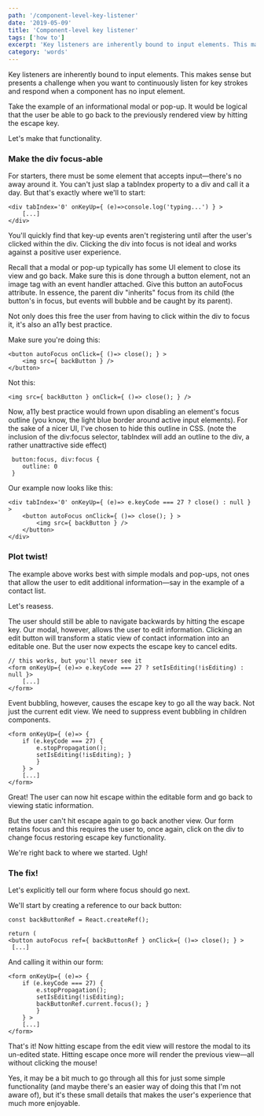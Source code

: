 ```yaml
---
path: '/component-level-key-listener'
date: '2019-05-09'
title: 'Component-level key listener'
tags: ['how to']
excerpt: 'Key listeners are inherently bound to input elements. This makes sense but presents a challenge when you want to continuously listen for key strokes and respond when a component has no input element. '
category: 'words'
---
```


Key listeners are inherently bound to input elements. This makes sense but presents a challenge when you want to continuously listen for key strokes and respond when a component has no input element.

Take the example of an informational modal or pop-up. It would be logical that the user be able to go back to the previously rendered view by hitting the escape key.

Let's make that functionality.

### Make the div focus-able

For starters, there must be some element that accepts input—there's no away around it. You can't just slap a tabIndex property to a div and call it a day. But that's exactly where we'll to start:

    <div tabIndex='0' onKeyUp={ (e)=>console.log('typing...') } >
    	[...]
    </div>

You'll quickly find that key-up events aren't registering until after the user's clicked within the div. Clicking the div into focus is not ideal and works against a positive user experience.

Recall that a modal or pop-up typically has some UI element to close its view and go back. Make sure this is done through a button element, not an image tag with an event handler attached. Give this button an autoFocus attribute. In essence, the parent div "inherits" focus from its child (the button's in focus, but events will bubble and be caught by its parent).

Not only does this free the user from having to click within the div to focus it, it's also an a11y best practice.

Make sure you're doing this:

    <button autoFocus onClick={ ()=> close(); } >
    	<img src={ backButton } />
    </button>

Not this:

    <img src={ backButton } onClick={ ()=> close(); } />

Now, a11y best practice would frown upon disabling an element's focus outline (you know, the light blue border around active input elements). For the sake of a nicer UI, I've chosen to hide this outline in CSS. (note the inclusion of the div:focus selector, tabIndex will add an outline to the div, a rather unattractive side effect)

     button:focus, div:focus {
    	outline: 0
     }

Our example now looks like this:

    <div tabIndex='0' onKeyUp={ (e)=> e.keyCode === 27 ? close() : null } >
    	<button autoFocus onClick={ ()=> close(); } >
    		<img src={ backButton } />
    	</button>
    </div>

### Plot twist!

The example above works best with simple modals and pop-ups, not ones that allow the user to edit additional information—say in the example of a contact list.

Let's reasess.

The user should still be able to navigate backwards by hitting the escape key. Our modal, however, allows the user to edit information. Clicking an edit button will transform a static view of contact information into an editable one. But the user now expects the escape key to cancel edits.

    // this works, but you'll never see it
    <form onKeyUp={ (e)=> e.keyCode === 27 ? setIsEditing(!isEditing) : null }>
    	[...]
    </form>

Event bubbling, however, causes the escape key to go all the way back. Not just the current edit view. We need to suppress event bubbling in children components.

    <form onKeyUp={ (e)=> {
    	if (e.keyCode === 27) {
    		e.stopPropagation();
    		setIsEditing(!isEditing); }
    		}
    	} >
    	[...]
    </form>

Great! The user can now hit escape within the editable form and go back to viewing static information.

But the user can't hit escape again to go back another view. Our form retains focus and this requires the user to, once again, click on the div to change focus restoring escape key functionality.

We're right back to where we started. Ugh!

### The fix!

Let's explicitly tell our form where focus should go next.

We'll start by creating a reference to our back button:

    const backButtonRef = React.createRef();

    return (
    <button autoFocus ref={ backButtonRef } onClick={ ()=> close(); } >
     [...]

And calling it within our form:

    <form onKeyUp={ (e)=> {
    	if (e.keyCode === 27) {
    		e.stopPropagation();
    		setIsEditing(!isEditing);
    		backButtonRef.current.focus(); }
    		}
    	} >
    	[...]
    </form>

That's it! Now hitting escape from the edit view will restore the modal to its un-edited state. Hitting escape once more will render the previous view—all without clicking the mouse!

Yes, it may be a bit much to go through all this for just some simple functionality (and maybe there's an easier way of doing this that I'm not aware of), but it's these small details that makes the user's experience that much more enjoyable.
